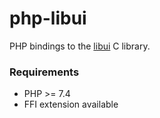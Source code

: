 # php-libui
PHP bindings to the [libui](https://github.com/andlabs/libui) C library.

### Requirements
* PHP >= 7.4
* FFI extension available
